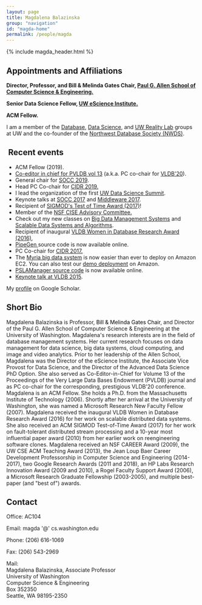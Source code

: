 ```yaml
---
layout: page
title: Magdalena Balazinska
group: "navigation"
id: "magda-home"
permalink: /people/magda
---
```


{% include magda_header.html %}

<h2>Appointments and Affiliations</h2>

<p>
    <strong>Director, Professor, and&nbsp;Bill &amp; Melinda Gates Chair, <a href="http://www.cs.washington.edu">Paul G. Allen School of Computer Science &amp; Engineering.</a></strong>
</p>

<p>
    <strong>Senior Data Science Fellow, <a href="http://escience.washington.edu/">UW eScience Institute.</a></strong>
</p>

<p><strong>ACM Fellow.</strong></p>

<p>I am a member of the <a href="http://db.cs.washington.edu/">Database</a>,&nbsp;<a href="http://www.cs.washington.edu/research/bigdata">Data Science</a>, and&nbsp;<a href="https://realitylab.uw.edu/index.html">UW Reality Lab</a>&nbsp;groups at UW and the co-founder of the <a href="http://nwds.cs.washington.edu/">Northwest Database Society (NWDS)</a>.</p>

<h2>&nbsp;<strong>Recent events</strong></h2>

<ul class="less-compact">
    <li>ACM Fellow (2019).</li>
    <li>
        <a href="https://www.vldb.org/pvldb/vol13.html">Co-editor in chief for PVLDB vol 13</a> (a.k.a. PC co-chair for <a href="https://vldb2020.org/">VLDB'20</a>).
    </li>
    <li>
        General chair for <a title="SOCC 2019" href="https://acmsocc.github.io/2019/">SOCC 2019</a>.
    </li>
    <li>Head PC Co-chair for <a href="http://cidrdb.org/cidr2019/">CIDR 2019.</a></li>
    <li>
        I lead the organization of the first <a href="http://escience.washington.edu/uw-data-science-summit/">UW Data Science Summit</a>.
    </li>
    <li>
        Keynote talks at <a href="https://acmsocc.github.io/2017/">SOCC 2017</a> and <a href="http://2017.middleware-conference.org/">Middleware 2017</a>.
    </li>
    <li>
        Recipient of <a href="https://sigmod.org/sigmod-awards/citations/2017-sigmod-test-of-time-award/">SIGMOD's Test of Time Award (2017)</a>!
    </li>
    <li>Member of the <a href="https://www.nsf.gov/cise/advisory.jsp">NSF CISE Advisory Committee.</a></li>
    <li>
        Check out my new classes on <a href="http://courses.cs.washington.edu/courses/cse599c/17sp/">Big Data Management Systems</a> and <a href="https://courses.cs.washington.edu/courses/csed516/">Scalable Data Systems and Algorithms</a>.
    </li>
    <li>Recipient of inaugural <a href="http://vldb2016.persistent.com/awards.php">VLDB Women in Database Research Award (2016)</a>,</li>
    <li><a href="http://db.cs.washington.edu/projects/pipegen/">PipeGen </a>source code is now available online.</li>
    <li>PC Co-chair for <a href="http://cidrdb.org/cidr2017/">CIDR 2017.</a></li>
    <li>The <a href="http://myria.cs.washington.edu/">Myria big data system</a> is now easier than ever to deploy on Amazon EC2. You can also test our <a href="http://demo.myria.cs.washington.edu/">demo deployment</a> on Amazon.</li>
    <li><a href="https://github.com/uwdb/PSLAManager">PSLAManager source code</a> is now available online.</li>
    <li><a href="http://www.vldb.org/2015/keynotes.html">Keynote talk at VLDB 2015</a>.</li>
</ul>

<p>My <a href="http://scholar.google.com/citations?user=DDxFvcIAAAAJ">profile</a> on Google Scholar.</p>

<h2>Short Bio</h2>

<p>
    Magdalena Balazinska is Professor,<span style="color: black;"> Bill &amp; Melinda Gates Chair</span>, and Director of the Paul G. Allen School of Computer Science &amp; Engineering at the University of Washington. Magdalena's research interests are in the field of database management systems. Her current research focuses on data management for data science, big data systems, cloud computing, and image and video analytics. Prior to her leadership of the Allen School, Magdalena was the Director of the eScience Institute, the Associate Vice Provost for Data Science, and the Director of the Advanced Data Science PhD Option. She also served as Co-Editor-in-Chief for Volume 13 of the Proceedings of the Very Large Data Bases Endowment (PVLDB) journal and as PC co-chair for the corresponding, prestigious VLDB'20 conference. Magdalena is an ACM Fellow. She holds a Ph.D. from the Massachusetts Institute of Technology (2006). Shortly after her arrival at the University of Washington, she was named a Microsoft Research New Faculty Fellow (2007). Magdalena received the inaugural VLDB Women in Database Research Award (2016) for her work on scalable distributed data systems. She also received an ACM SIGMOD Test-of-Time Award (2017) for her work on fault-tolerant distributed stream processing and a 10-year most influential paper award (2010) from her earlier work on reengineering software clones. Magdalena received an NSF CAREER Award (2009), the UW CSE ACM Teaching Award (2013), the Jean Loup Baer Career Development Professorship in Computer Science and Engineering (2014-2017), two Google Research Awards (2011 and 2018), an HP Labs Research Innovation Award (2009 and 2010), a Rogel Faculty Support Award (2006), a Microsoft Research Graduate Fellowship (2003-2005), and multiple best-paper (and "best of") awards.
</p>

<h2>Contact</h2>

<p>Office: AC104</p>
<p>Email: magda <span>'@'</span> cs.washington.edu</p>
<p>Phone: (206) 616-1069</p><p>Fax: (206) 543-2969</p>
<p>
    Mail:<br>
    Magdalena Balazinska, Associate Professor<br>
    University of Washington<br>
    Computer Science &amp; Engineering<br>
    Box 352350<br>
    Seattle, WA 98195-2350
</p>
